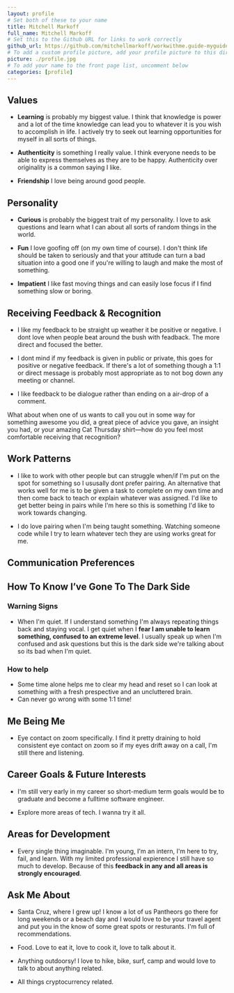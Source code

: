 ```yaml
---
layout: profile
# Set both of these to your name
title: Mitchell Markoff
full_name: Mitchell Markoff
# Set this to the Github URL for links to work correctly
github_url: https://github.com/mitchellmarkoff/workwithme.guide-myguide
# To add a custom profile picture, add your profile picture to this directory, update, and uncomment the relative link below.
picture: ./profile.jpg
# To add your name to the front page list, uncomment below
categories: [profile]
---
```


## Values

- **Learning** is probably my biggest value. I think that knowledge is power and a lot of the time knowledge can lead you to whatever it is you wish to accomplish in life. I actively try to seek out learning opportunities for myself in all sorts of things.

- **Authenticity** is something I really value. I think everyone needs to be able to express themselves as they are to be happy. Authenticity over originality is a common saying I like.

- **Friendship** I love being around good people.

## Personality

- **Curious** is probably the biggest trait of my personality. I love to ask questions and learn what I can about all sorts of random things in the world.

- **Fun** I love goofing off (on my own time of course). I don't think life should be taken to seriously and that your attitude can turn a bad situation into a good one if you're willing to laugh and make the most of something.

- **Impatient** I like fast moving things and can easily lose focus if I find something slow or boring.

## Receiving Feedback & Recognition

- I like my feedback to be straight up weather it be positive or negative. I dont love when people beat around the bush with feadback. The more direct and focused the better.

- I dont mind if my feedback is given in public or private, this goes for positive or negative feedback. If there's a lot of something though a 1:1 or direct message is probably most appropriate as to not bog down any meeting or channel.

- I like feedback to be dialogue rather than ending on a air-drop of a comment.

What about when one of us wants to call you out in some way for something awesome you did, a
great piece of advice you gave, an insight you had, or your amazing Cat Thursday shirt—how do
you feel most comfortable receiving that recognition?

## Work Patterns

- I like to work with other people but can struggle when/if I'm put on the spot for something so I ususally dont prefer pairing. An alternative that works well for me is to be given a task to complete on my own time and then come back to teach or explain whatever was assigned. I'd like to get better being in pairs while I'm here so this is something I'd like to work towards changing.

- I do love pairing when I'm being taught something. Watching someone code while I try to learn whatever tech they are using works great for me.

## Communication Preferences

## How To Know I’ve Gone To The Dark Side

### Warning Signs

- When I'm quiet. If I understand something I'm always repeating things back and staying vocal. I get quiet when I **fear I am unable to learn something, confused to an extreme level**. I usually speak up when I'm confused and ask questions but this is the dark side we're talking about so its bad when I'm quiet.

### How to help

- Some time alone helps me to clear my head and reset so I can look at something with a fresh prespective and an uncluttered brain.
- Can never go wrong with some 1:1 time!

## Me Being Me

- Eye contact on zoom specifically. I find it pretty draining to hold consistent eye contact on zoom so if my eyes drift away on a call, I'm still there and listening.

## Career Goals & Future Interests

- I'm still very early in my career so short-medium term goals would be to graduate and become a fulltime software engineer.

- Explore more areas of tech. I wanna try it all.

## Areas for Development

- Every single thing imaginable. I'm young, I'm an intern, I'm here to try, fail, and learn. With my limited professional expierence I still have so much to develop. Because of this **feedback in any and all areas is strongly encouraged**.

## Ask Me About

- Santa Cruz, where I grew up! I know a lot of us Pantheors go there for long weekends or a beach day and I would love to be your travel agent and put you in the know of some great spots or resturants. I'm full of recommendations.

- Food. Love to eat it, love to cook it, love to talk about it.

- Anything outdoorsy! I love to hike, bike, surf, camp and would love to talk to about anything related.

- All things cryptocurrency related.
